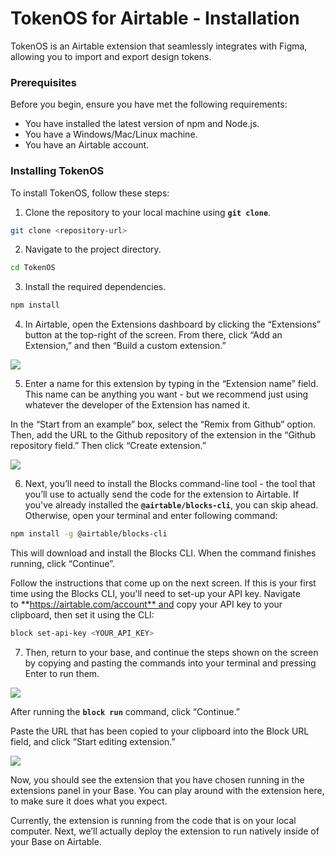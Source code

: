 # TokenOS for Airtable - Installation

TokenOS is an Airtable extension that seamlessly integrates with Figma, allowing you to import and export design tokens.

### **Prerequisites**

Before you begin, ensure you have met the following requirements:

- You have installed the latest version of npm and Node.js.
- You have a Windows/Mac/Linux machine.
- You have an Airtable account.

### **Installing TokenOS**

To install TokenOS, follow these steps:

1. Clone the repository to your local machine using **`git clone`**.

```bash
git clone <repository-url>
```

2. Navigate to the project directory.

```bash
cd TokenOS
```

3. Install the required dependencies.

```bash
npm install
```

4. In Airtable, open the Extensions dashboard by clicking the “Extensions” button at the top-right of the screen. From there, click “Add an Extension,” and then “Build a custom extension.”

![](https://file.notion.so/f/s/eb25ceb3-8c26-4fb0-99be-11b34e5af95e/01-build-an-app.gif?id=ebdc91ae-7c46-48d1-9328-13703fa032e8&table=block&spaceId=68e05086-de84-4de9-8bd8-3b814fdbea53&expirationTimestamp=1690279200000&signature=iuYRc7R4AivaZMzbb7VlEYQaQ9uEHZc_ZQPykA8L4ig)

5. Enter a name for this extension by typing in the “Extension name” field. This name can be anything you want - but we recommend just using whatever the developer of the Extension has named it.

In the “Start from an example” box, select the “Remix from Github” option. Then, add the URL to the Github repository of the extension in the “Github repository field.” Then click “Create extension.”

![](https://file.notion.so/f/s/ed46e933-26e0-4066-9f14-6b135f192d52/02-remix-from-github.gif?id=11e7d112-e8bc-4c75-8cf7-d0bf9f4dbe6e&table=block&spaceId=68e05086-de84-4de9-8bd8-3b814fdbea53&expirationTimestamp=1690279200000&signature=7bT9hNL7BAdnxSu3POpfkMHZgESCph7ek5XpUGaPwIU)

6. Next, you’ll need to install the Blocks command-line tool - the tool that you’ll use to actually send the code for the extension to Airtable. If you've already installed the **`@airtable/blocks-cli`**, you can skip ahead. Otherwise, open your terminal and enter following command:

```bash
npm install -g @airtable/blocks-cli
```

This will download and install the Blocks CLI. When the command finishes running, click “Continue”.

Follow the instructions that come up on the next screen. If this is your first time using the Blocks CLI, you'll need to set-up your API key. Navigate to **https://airtable.com/account** and copy your API key to your clipboard, then set it using the CLI:

```bash
block set-api-key <YOUR_API_KEY>
```

7. Then, return to your base, and continue the steps shown on the screen by copying and pasting the commands into your terminal and pressing Enter to run them.

![](https://file.notion.so/f/s/a3eca020-0452-477a-aabc-a87e9ca352bf/03-block-init.gif?id=0351382e-e8f9-4edb-bdff-ea2d3766fc6e&table=block&spaceId=68e05086-de84-4de9-8bd8-3b814fdbea53&expirationTimestamp=1690279200000&signature=thFLEMDF3hM13Yf9fkoqEJYOMgw603YHRDIAczErB0M)

After running the **`block run`** command, click “Continue.”

Paste the URL that has been copied to your clipboard into the Block URL field, and click “Start editing extension.”

![](https://file.notion.so/f/s/d0750d91-b303-4638-a3f3-2ea742fb73b2/04-block-run.gif?id=3528c4a4-040b-4c4e-95bd-9c616e82b896&table=block&spaceId=68e05086-de84-4de9-8bd8-3b814fdbea53&expirationTimestamp=1690279200000&signature=BGwzEJ_2BzAXwWaMxqo72Jkk-0dw3Ak-YiakkgVrdio)

Now, you should see the extension that you have chosen running in the extensions panel in your Base. You can play around with the extension here, to make sure it does what you expect.

Currently, the extension is running from the code that is on your local computer. Next, we’ll actually deploy the extension to run natively inside of your Base on Airtable.
